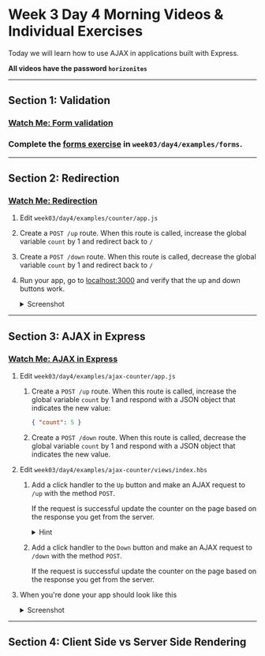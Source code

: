 # Week 3 Day 4 Morning Videos & Individual Exercises

Today we will learn how to use AJAX in applications built with Express.

**All videos have the password `horizonites`**

---

## Section 1: Validation

### [Watch Me: Form validation](https://vimeo.com/221131674)

### Complete the [forms exercise](forms/) in `week03/day4/examples/forms`.

---

## Section 2: Redirection

### [Watch Me: Redirection](https://vimeo.com/221382208)

1. Edit `week03/day4/examples/counter/app.js`
1. Create a `POST /up` route. When this route is called, increase the global
variable `count` by 1 and redirect back to `/`
1. Create a `POST /down` route. When this route is called, decrease the global
variable `count` by 1 and redirect back to `/`
1. Run your app, go to [localhost:3000](http://localhost:3000) and verify
that the up and down buttons work.

    <details><summary>
    Screenshot
    </summary><p>

    ![Redirection exercise result](https://cl.ly/1a1l2U3V3i0N/Screen%20Recording%202017-06-13%20at%2012.07%20AM.gif)

    </p></details>

---

## Section 3: AJAX in Express

### [Watch Me: AJAX in Express](TODO)

1. Edit `week03/day4/examples/ajax-counter/app.js`
    1. Create a `POST /up` route. When this route is called, increase the global
    variable `count` by 1 and respond with a JSON object that indicates the new
    value:

        ```json
        { "count": 5 }
        ```
    1. Create a `POST /down` route. When this route is called, decrease the global
    variable `count` by 1 and respond with a JSON object that indicates the new
    value.
1. Edit `week03/day4/examples/ajax-counter/views/index.hbs`
    1. Add a click handler to the `Up` button and make an AJAX request to
    `/up` with the method `POST`.

        If the request is successful update the counter on the page based
        on the response you get from the server.

        <details><summary>
        Hint
        </summary><p>

        Remember to [`.preventDefault()`](https://api.jquery.com/event.preventdefault/)

        </p></details>
    1. Add a click handler to the `Down` button and make an AJAX request to
    `/down` with the method `POST`.

        If the request is successful update the counter on the page based
        on the response you get from the server.

1. When you're done your app should look like this

    <details><summary>
    Screenshot
    </summary><p>

    ![AJAX exercise result](https://cl.ly/1a1l2U3V3i0N/Screen%20Recording%202017-06-13%20at%2012.07%20AM.gif)

    </p></details>

---

## Section 4: Client Side vs Server Side Rendering
